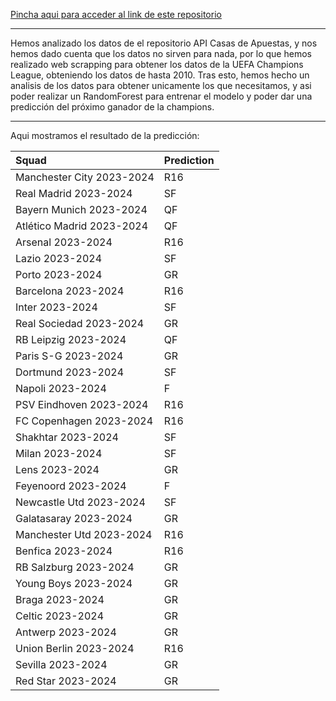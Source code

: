 [Pincha aqui para acceder al link de este repositorio](https://github.com/rnoguer22/Api_Casas_Apuestas.git)

---

Hemos analizado los datos de el repositorio API Casas de Apuestas, y nos hemos dado cuenta que los datos no sirven para nada, por lo que hemos realizado web scrapping para obtener los datos de la UEFA Champions League, obteniendo los datos de hasta 2010. Tras esto, hemos hecho un analisis de los datos para obtener unicamente los que necesitamos, y asi poder realizar un RandomForest para entrenar el modelo y poder dar una predicción del próximo ganador de la champions.

---

Aqui mostramos el resultado de la predicción:

| Squad                     | Prediction   |
|:--------------------------|:-------------|
| Manchester City 2023-2024 | R16          |
| Real Madrid 2023-2024     | SF           |
| Bayern Munich 2023-2024   | QF           |
| Atlético Madrid 2023-2024 | QF           |
| Arsenal 2023-2024         | R16          |
| Lazio 2023-2024           | SF           |
| Porto 2023-2024           | GR           |
| Barcelona 2023-2024       | R16          |
| Inter 2023-2024           | SF           |
| Real Sociedad 2023-2024   | GR           |
| RB Leipzig 2023-2024      | QF           |
| Paris S-G 2023-2024       | GR           |
| Dortmund 2023-2024        | SF           |
| Napoli 2023-2024          | F            |
| PSV Eindhoven 2023-2024   | R16          |
| FC Copenhagen 2023-2024   | R16          |
| Shakhtar 2023-2024        | SF           |
| Milan 2023-2024           | SF           |
| Lens 2023-2024            | GR           |
| Feyenoord 2023-2024       | F            |
| Newcastle Utd 2023-2024   | SF           |
| Galatasaray 2023-2024     | GR           |
| Manchester Utd 2023-2024  | R16          |
| Benfica 2023-2024         | R16          |
| RB Salzburg 2023-2024     | GR           |
| Young Boys 2023-2024      | GR           |
| Braga 2023-2024           | GR           |
| Celtic 2023-2024          | GR           |
| Antwerp 2023-2024         | GR           |
| Union Berlin 2023-2024    | R16          |
| Sevilla 2023-2024         | GR           |
| Red Star 2023-2024        | GR           |
